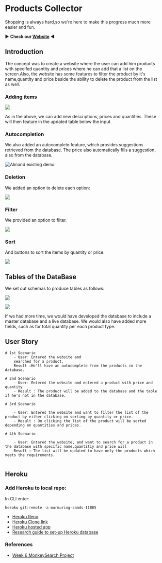 # Products Collector

Shopping is always hard,so we're here to make this progress much more easier and fun.

:arrow_forward:  **Check our [Website](https://murmuring-sands-11805.herokuapp.com/)** :arrow_backward: 

## Introduction 

The concept was to create a website where the user can add him products with specifed quantity and prices where he can add that a list on the screen.Also, the website has some features to filter the product by it's name,quantity and price beside the ability to delete the product from the list as well.

### Adding items

![](https://i.imgur.com/SpiHSg2.gif)

As in the above, we can add new descriptions, prices and quantities. These will then feature in the updated table below the input.

### Autocompletion

We also added an autocomplete feature, which provides suggestions retrieved from the database. The price also automatically fills a suggestion, also from the database.

![Almond existing demo](https://i.imgur.com/jnuuYZj.gif)

### Deletion

We added an option to delete each option:

![](https://i.imgur.com/JRYCs8E.gif)


### Filter

We provided an option to filter.

![](https://i.imgur.com/gBtifhL.gif)

### Sort

And buttons to sort the items by quantity or price.

![](https://i.imgur.com/EMmb7fu.gif)


## Tables of the DataBase

We set out schemas to produce tables as follows:

![](https://i.imgur.com/Dx5VyQb.png)

![](https://i.imgur.com/OTdOijU.png)

If we had more time, we would have developed the database to include a master database and a live database. We would also have added more fields, such as for total quantity per each product type.

## User Story

```gherkin=
# 1st Scenario 
    - User: Entered the website and 
    searched for a product, 
    Result :He'll have an autocomplete from the products in the database.
    
# 2nd Scenario 
    - User: Entered the website and entered a product with price and quantity
    - Result : The product will be added to the database and the table if he's not in the database.
    
# 3rd Scenario

    - User: Entered the website and want to filter the list of the product by either clicking on sorting by quantity or price.
    - Result : On clicking the list of the product will be sorted depending on quantities and prices.
    
# 4th Scenario

    - User: Entered the website, and want to search for a product in the database with specific name,quantitiy and price will 
   -Result : The list will be updated to have only the products which meets the requirements.


```

## Heroku

### Add Heroku to local repo:
In CLI enter:

``` heroku git:remote -a murmuring-sands-11805 ```

* [Heroku Repo](https://dashboard.heroku.com/apps/murmuring-sands-11805)
* [Heroku Clone link](https://git.heroku.com/murmuring-sands-11805.git)
* [Heroku hosted app](https://murmuring-sands-11805.herokuapp.com/)
* [Research guide to set-up Heroku database](https://github.com/WebAhead5/Research/blob/master/Week7/Database%20setup%20and%20maintenance.md)


### References
* [Week 6 MonkeySearch Project](https://hackmd.io/_PY9HJmxSSuJMUWHT5R6TQ)


